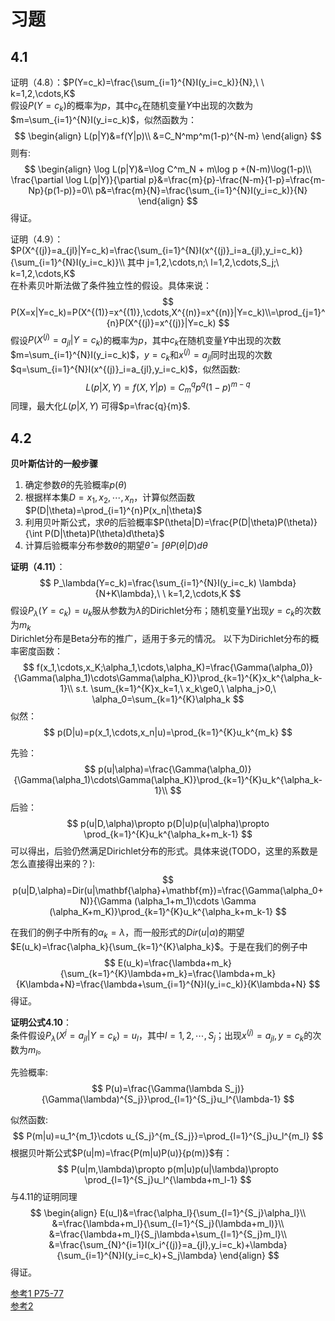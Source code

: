 # 习题
## 4.1
证明（4.8）：$P(Y=c_k)=\frac{\sum_{i=1}^{N}I(y_i=c_k)}{N},\ \ k=1,2,\cdots,K$  
假设$P(Y=c_k)$的概率为$p$，其中$c_k$在随机变量$Y$中出现的次数为$m=\sum_{i=1}^{N}I(y_i=c_k)$，似然函数为：
$$
\begin{align}
L(p|Y)&=f(Y|p)\\
&=C_N^mp^m(1-p)^{N-m}
\end{align}
$$
则有:
$$
\begin{align}
\log L(p|Y)&=\log C^m_N + m\log p +(N-m)\log(1-p)\\
\frac{\partial \log L(p|Y)}{\partial p}&=\frac{m}{p}-\frac{N-m}{1-p}=\frac{m-Np}{p(1-p)}=0\\
p&=\frac{m}{N}=\frac{\sum_{i=1}^{N}I(y_i=c_k)}{N}
\end{align}
$$
得证。  

证明（4.9）：$P(X^{(j)}=a_{jl}|Y=c_k)=\frac{\sum_{i=1}^{N}I(x^{(j)}_i=a_{jl},y_i=c_k)}{\sum_{i=1}^{N}I(y_i=c_k)}\\ 其中 j=1,2,\cdots,n;\ l=1,2,\cdots,S_j;\ k=1,2,\cdots,K$  
在朴素贝叶斯法做了条件独立性的假设。具体来说：
$$
P(X=x|Y=c_k)=P(X^{(1)}=x^{(1)},\cdots,X^{(n)}=x^{(n)}|Y=c_k)\\=\prod_{j=1}^{n}P(X^{(j)}=x^{(j)}|Y=c_k)
$$
假设$P(X^{(j)}=a_{jl}|Y=c_k)$的概率为$p$，其中$c_k$在随机变量$Y$中出现的次数$m=\sum_{i=1}^{N}I(y_i=c_k)$，$y=c_k$和$x^{(j)}=a_{jl}$同时出现的次数$q=\sum_{i=1}^{N}I(x^{(j)}_i=a_{jl},y_i=c_k)$，似然函数:
$$
L(p|X,Y)=f(X,Y|p)=C^q_mp^q(1-p)^{m-q}
$$
同理，最大化$L(p|X,Y)$ 可得$p=\frac{q}{m}$.

## 4.2
**贝叶斯估计的一般步骤**  
1. 确定参数$\theta$的先验概率$p(\theta)$
2. 根据样本集$D=x_1,x_2,\cdots,x_n$，计算似然函数$P(D|\theta)=\prod_{i=1}^{n}P(x_n|\theta)$ 
3. 利用贝叶斯公式，求$\theta$的后验概率$P(\theta|D)=\frac{P(D|\theta)P(\theta)}{\int P(D|\theta)P(\theta)d\theta}$
4. 计算后验概率分布参数$\theta$的期望$\hat \theta = \int \theta P(\theta|D)d\theta$

**证明（4.11）**：
$$
P_\lambda(Y=c_k)=\frac{\sum_{i=1}^{N}I(y_i=c_k)  \lambda}{N+K\lambda},\ \ k=1,2,\cdots,K
$$
假设$P_\lambda(Y=c_k)=u_k$服从参数为$\lambda$的Dirichlet分布；随机变量$Y$出现$y=c_k$的次数为$m_k$  
Dirichlet分布是Beta分布的推广，适用于多元的情况。
以下为Dirichlet分布的概率密度函数：
$$
f(x_1,\cdots,x_K;\alpha_1,\cdots,\alpha_K)=\frac{\Gamma(\alpha_0)}{\Gamma(\alpha_1)\cdots\Gamma(\alpha_K)}\prod_{k=1}^{K}x_k^{\alpha_k-1}\\
s.t. \sum_{k=1}^{K}x_k=1,\ x_k\ge0,\ \alpha_j>0,\ \alpha_0=\sum_{k=1}^{K}\alpha_k
$$
似然：
$$
p(D|u)=p(x_1,\cdots,x_n|u)=\prod_{k=1}^{K}u_k^{m_k}
$$
<!-- 关于$\{m_i\}$的联合概率分布 (多项概率分布)：
$$
p(m_1,\cdots,m_K|u,N)=\frac{N!}{m_1!\cdots m_K!}\prod_{k=1}^{K}u_k^{m_k}
$$ -->
先验：
$$
p(u|\alpha)=\frac{\Gamma(\alpha_0)}{\Gamma(\alpha_1)\cdots\Gamma(\alpha_K)}\prod_{k=1}^{K}u_k^{\alpha_k-1}\\
$$
后验：
$$
p(u|D,\alpha)\propto p(D|u)p(u|\alpha)\propto \prod_{k=1}^{K}u_k^{\alpha_k+m_k-1}
$$
可以得出，后验仍然满足Dirichlet分布的形式。具体来说(TODO，这里的系数是怎么直接得出来的？):
$$
p(u|D,\alpha)=Dir(u|\mathbf{\alpha}+\mathbf{m})=\frac{\Gamma(\alpha_0+N)}{\Gamma (\alpha_1+m_1)\cdots \Gamma (\alpha_K+m_K)}\prod_{k=1}^{K}u_k^{\alpha_k+m_k-1}
$$

在我们的例子中所有的$\alpha_k=\lambda$，而一般形式的$Dir(u|\alpha)$的期望$E(u_k)=\frac{\alpha_k}{\sum_{k=1}^{K}\alpha_k}$。于是在我们的例子中
$$
E(u_k)=\frac{\lambda+m_k}{\sum_{k=1}^{K}\lambda+m_k}=\frac{\lambda+m_k}{K\lambda+N}=\frac{\lambda+\sum_{i=1}^{N}I(y_i=c_k)}{K\lambda+N}
$$
得证。  

**证明公式4.10**：  
条件假设$P_\lambda(X^{j}=a_{jl}|Y=c_k)=u_l$，其中$l=1,2,\cdots,S_j$；出现$x^{(j)}=a_{jl},y=c_k$的次数为$m_l$。   
  
先验概率: 
$$
P(u)=\frac{\Gamma(\lambda S_j)}{\Gamma(\lambda)^{S_j}}\prod_{l=1}^{S_j}u_l^{\lambda-1}
$$

似然函数:
$$
P(m|u)=u_1^{m_1}\cdots u_{S_j}^{m_{S_j}}=\prod_{l=1}^{S_j}u_l^{m_l}
$$
根据贝叶斯公式$P(u|m)=\frac{P(m|u)P(u)}{p(m)}$有：
$$
P(u|m,\lambda)\propto p(m|u)p(u|\lambda)\propto \prod_{l=1}^{S_j}u_l^{\lambda+m_l-1}
$$
与4.11的证明同理
$$
\begin{align}
E(u_l)&=\frac{\alpha_l}{\sum_{l=1}^{S_j}\alpha_l}\\
&=\frac{\lambda+m_l}{\sum_{l=1}^{S_j}(\lambda+m_l)}\\
&=\frac{\lambda+m_l}{S_j\lambda+\sum_{l=1}^{S_j}m_l}\\
&=\frac{\sum_{N}^{i=1}I(x_i^{(j)}=a_{jl},y_i=c_k)+\lambda}{\sum_{i=1}^{N}I(y_i=c_k)+S_j\lambda}
\end{align}
$$
得证。

[参考1 P75-77](https://www.microsoft.com/en-us/research/uploads/prod/2006/01/Bishop-Pattern-Recognition-and-Machine-Learning-2006.pdf?ranMID=46131&ranEAID=a1LgFw09t88&ranSiteID=a1LgFw09t88-vf7mtWsNSRUxgdcBLBDKJQ&epi=a1LgFw09t88-vf7mtWsNSRUxgdcBLBDKJQ&irgwc=1&OCID=AIDcmm549zy227_aff_7806_1243925&tduid=%28ir__ztqaiaf6f9kfbk3o1933exvyvv2xd2cqboj693zv00%29%287806%29%281243925%29%28a1LgFw09t88-vf7mtWsNSRUxgdcBLBDKJQ%29%28%29&irclickid=_ztqaiaf6f9kfbk3o1933exvyvv2xd2cqboj693zv00)  
[参考2](https://datawhalechina.github.io/statistical-learning-method-solutions-manual/#/chapter04/ch04)